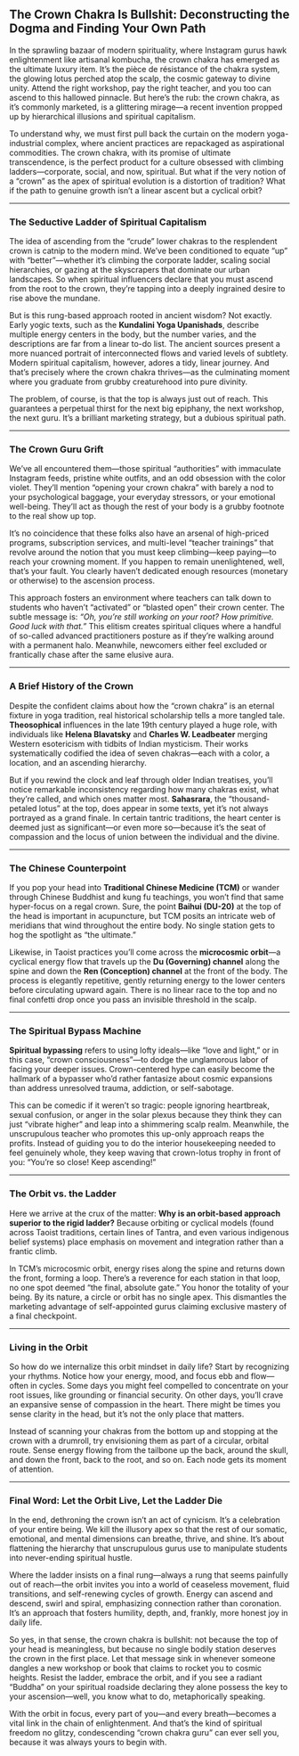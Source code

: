 ## **The Crown Chakra Is Bullshit: Deconstructing the Dogma and Finding Your Own Path**  

In the sprawling bazaar of modern spirituality, where Instagram gurus hawk enlightenment like artisanal kombucha, the crown chakra has emerged as the ultimate luxury item. It’s the pièce de résistance of the chakra system, the glowing lotus perched atop the scalp, the cosmic gateway to divine unity. Attend the right workshop, pay the right teacher, and you too can ascend to this hallowed pinnacle. But here’s the rub: the crown chakra, as it’s commonly marketed, is a glittering mirage—a recent invention propped up by hierarchical illusions and spiritual capitalism.  

To understand why, we must first pull back the curtain on the modern yoga-industrial complex, where ancient practices are repackaged as aspirational commodities. The crown chakra, with its promise of ultimate transcendence, is the perfect product for a culture obsessed with climbing ladders—corporate, social, and now, spiritual. But what if the very notion of a “crown” as the apex of spiritual evolution is a distortion of tradition? What if the path to genuine growth isn’t a linear ascent but a cyclical orbit?  

---

### The Seductive Ladder of Spiritual Capitalism  

The idea of ascending from the “crude” lower chakras to the resplendent crown is catnip to the modern mind. We’ve been conditioned to equate “up” with “better”—whether it’s climbing the corporate ladder, scaling social hierarchies, or gazing at the skyscrapers that dominate our urban landscapes. So when spiritual influencers declare that you must ascend from the root to the crown, they’re tapping into a deeply ingrained desire to rise above the mundane.  

But is this rung-based approach rooted in ancient wisdom? Not exactly. Early yogic texts, such as the **Kundalini Yoga Upanishads**, describe multiple energy centers in the body, but the number varies, and the descriptions are far from a linear to-do list. The ancient sources present a more nuanced portrait of interconnected flows and varied levels of subtlety. Modern spiritual capitalism, however, adores a tidy, linear journey. And that’s precisely where the crown chakra thrives—as the culminating moment where you graduate from grubby creaturehood into pure divinity.  

The problem, of course, is that the top is always just out of reach. This guarantees a perpetual thirst for the next big epiphany, the next workshop, the next guru. It’s a brilliant marketing strategy, but a dubious spiritual path.  

---

### The Crown Guru Grift  

We’ve all encountered them—those spiritual “authorities” with immaculate Instagram feeds, pristine white outfits, and an odd obsession with the color violet. They’ll mention “opening your crown chakra” with barely a nod to your psychological baggage, your everyday stressors, or your emotional well-being. They’ll act as though the rest of your body is a grubby footnote to the real show up top.  

It’s no coincidence that these folks also have an arsenal of high-priced programs, subscription services, and multi-level “teacher trainings” that revolve around the notion that you must keep climbing—keep paying—to reach your crowning moment. If you happen to remain unenlightened, well, that’s your fault. You clearly haven’t dedicated enough resources (monetary or otherwise) to the ascension process.  

This approach fosters an environment where teachers can talk down to students who haven’t “activated” or “blasted open” their crown center. The subtle message is: *“Oh, you’re still working on your root? How primitive. Good luck with that.”* This elitism creates spiritual cliques where a handful of so-called advanced practitioners posture as if they’re walking around with a permanent halo. Meanwhile, newcomers either feel excluded or frantically chase after the same elusive aura.  

---

### A Brief History of the Crown  

Despite the confident claims about how the “crown chakra” is an eternal fixture in yoga tradition, real historical scholarship tells a more tangled tale. **Theosophical** influences in the late 19th century played a huge role, with individuals like **Helena Blavatsky** and **Charles W. Leadbeater** merging Western esotericism with tidbits of Indian mysticism. Their works systematically codified the idea of seven chakras—each with a color, a location, and an ascending hierarchy.  

But if you rewind the clock and leaf through older Indian treatises, you’ll notice remarkable inconsistency regarding how many chakras exist, what they’re called, and which ones matter most. **Sahasrara**, the “thousand-petaled lotus” at the top, does appear in some texts, yet it’s not always portrayed as a grand finale. In certain tantric traditions, the heart center is deemed just as significant—or even more so—because it’s the seat of compassion and the locus of union between the individual and the divine.  

---

### The Chinese Counterpoint  

If you pop your head into **Traditional Chinese Medicine (TCM)** or wander through Chinese Buddhist and kung fu teachings, you won’t find that same hyper-focus on a regal crown. Sure, the point **Baihui (DU-20)** at the top of the head is important in acupuncture, but TCM posits an intricate web of meridians that wind throughout the entire body. No single station gets to hog the spotlight as “the ultimate.”  

Likewise, in Taoist practices you’ll come across the **microcosmic orbit**—a cyclical energy flow that travels up the **Du (Governing) channel** along the spine and down the **Ren (Conception) channel** at the front of the body. The process is elegantly repetitive, gently returning energy to the lower centers before circulating upward again. There is no linear race to the top and no final confetti drop once you pass an invisible threshold in the scalp.  

---

### The Spiritual Bypass Machine  

**Spiritual bypassing** refers to using lofty ideals—like “love and light,” or in this case, “crown consciousness”—to dodge the unglamorous labor of facing your deeper issues. Crown-centered hype can easily become the hallmark of a bypasser who’d rather fantasize about cosmic expansions than address unresolved trauma, addiction, or self-sabotage.  

This can be comedic if it weren’t so tragic: people ignoring heartbreak, sexual confusion, or anger in the solar plexus because they think they can just “vibrate higher” and leap into a shimmering scalp realm. Meanwhile, the unscrupulous teacher who promotes this up-only approach reaps the profits. Instead of guiding you to do the interior housekeeping needed to feel genuinely whole, they keep waving that crown-lotus trophy in front of you: “You’re so close! Keep ascending!”  

---

### The Orbit vs. the Ladder  

Here we arrive at the crux of the matter: **Why is an orbit-based approach superior to the rigid ladder?** Because orbiting or cyclical models (found across Taoist traditions, certain lines of Tantra, and even various indigenous belief systems) place emphasis on movement and integration rather than a frantic climb.  

In TCM’s microcosmic orbit, energy rises along the spine and returns down the front, forming a loop. There’s a reverence for each station in that loop, no one spot deemed “the final, absolute gate.” You honor the totality of your being. By its nature, a circle or orbit has no single apex. This dismantles the marketing advantage of self-appointed gurus claiming exclusive mastery of a final checkpoint.  

---

### Living in the Orbit  

So how do we internalize this orbit mindset in daily life? Start by recognizing your rhythms. Notice how your energy, mood, and focus ebb and flow—often in cycles. Some days you might feel compelled to concentrate on your root issues, like grounding or financial security. On other days, you’ll crave an expansive sense of compassion in the heart. There might be times you sense clarity in the head, but it’s not the only place that matters.  

Instead of scanning your chakras from the bottom up and stopping at the crown with a drumroll, try envisioning them as part of a circular, orbital route. Sense energy flowing from the tailbone up the back, around the skull, and down the front, back to the root, and so on. Each node gets its moment of attention.  

---

### Final Word: Let the Orbit Live, Let the Ladder Die  

In the end, dethroning the crown isn’t an act of cynicism. It’s a celebration of your entire being. We kill the illusory apex so that the rest of our somatic, emotional, and mental dimensions can breathe, thrive, and shine. It’s about flattening the hierarchy that unscrupulous gurus use to manipulate students into never-ending spiritual hustle.  

Where the ladder insists on a final rung—always a rung that seems painfully out of reach—the orbit invites you into a world of ceaseless movement, fluid transitions, and self-renewing cycles of growth. Energy can ascend and descend, swirl and spiral, emphasizing connection rather than coronation. It’s an approach that fosters humility, depth, and, frankly, more honest joy in daily life.  

So yes, in that sense, the crown chakra is bullshit: not because the top of your head is meaningless, but because no single bodily station deserves the crown in the first place. Let that message sink in whenever someone dangles a new workshop or book that claims to rocket you to cosmic heights. Resist the ladder, embrace the orbit, and if you see a radiant “Buddha” on your spiritual roadside declaring they alone possess the key to your ascension—well, you know what to do, metaphorically speaking.  

With the orbit in focus, every part of you—and every breath—becomes a vital link in the chain of enlightenment. And that’s the kind of spiritual freedom no glitzy, condescending “crown chakra guru” can ever sell you, because it was always yours to begin with.

